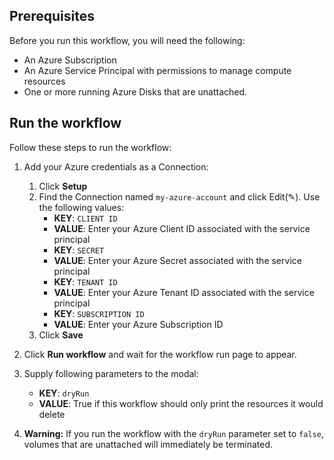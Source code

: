 ## Prerequisites

Before you run this workflow, you will need the following:
- An Azure Subscription
- An Azure Service Principal with permissions to manage compute resources
- One or more running Azure Disks that are unattached. 

## Run the workflow

Follow these steps to run the workflow:  
1. Add your Azure credentials as a Connection:  
   1. Click **Setup**   
   2. Find the Connection named `my-azure-account` and click Edit(✎). Use the following values:  
      - **KEY**: `CLIENT ID`  
      - **VALUE**: Enter your Azure Client ID associated with the service principal  
      - **KEY**: `SECRET`  
      - **VALUE**: Enter your Azure Secret associated with the service principal  
      - **KEY**: `TENANT ID`  
      - **VALUE**: Enter your Azure Tenant ID associated with the service principal   
      - **KEY**: `SUBSCRIPTION ID`  
      - **VALUE**: Enter your Azure Subscription ID   
   3. Click **Save**  

2. Click **Run workflow** and wait for the workflow run page to appear.  
3. Supply following parameters to the modal:  
   - **KEY**: `dryRun`  
   - **VALUE**: True if this workflow should only print the resources it would delete  

4. **Warning:** If you run the workflow with the `dryRun` parameter set to
   `false`, volumes that are unattached will immediately be terminated.
